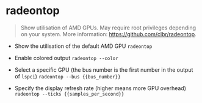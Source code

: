 # radeontop
> Show utilisation of AMD GPUs.
> May require root privileges depending on your system.
> More information: <https://github.com/clbr/radeontop>.

- Show the utilisation of the default AMD GPU
`radeontop`

- Enable colored output
`radeontop --color`

- Select a specific GPU (the bus number is the first number in the output of `lspci`)
`radeontop --bus {{bus_number}}`

- Specify the display refresh rate (higher means more GPU overhead)
`radeontop --ticks {{samples_per_second}}`
